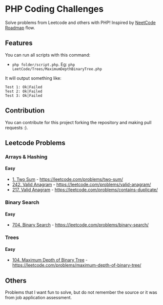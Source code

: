 # PHP Coding Challenges
Solve problems from Leetcode and others with PHP!
Inspired by [NeetCode Roadmap](https://neetcode.io/roadmap) flow.

## Features
You can run all scripts with this command:
- ```php folder/script.php```. Eg: ```php LeetCode/Trees/MaximumDepthBinaryTree.php```

It will output something like:

```
Test 1: Ok|Failed
Test 2: Ok|Failed
Test 3: Ok|Failed
```

## Contribution
You can contribute for this project forking the repository and making pull requests :).

## Leetcode Problems
### Arrays & Hashing
#### Easy
- [1. Two Sum](LeetCode/Arrays_and_Hashings/TwoSum.php) - https://leetcode.com/problems/two-sum/
- [242. Valid Anagram](LeetCode/Arrays_and_Hashings/ValidAnagram.php) - https://leetcode.com/problems/valid-anagram/
- [217. Valid Anagram](LeetCode/Arrays_and_Hashings/ContainsDuplicate.php) - https://leetcode.com/problems/contains-duplicate/

### Binary Search
#### Easy
- [704. Binary Search](LeetCode/Binary_Search/BinarySearch.php) - https://leetcode.com/problems/binary-search/

### Trees
#### Easy
- [104. Maximum Depth of Binary Tree](LeetCode/Trees/MaximumDepthBinaryTree.php) - https://leetcode.com/problems/maximum-depth-of-binary-tree/

## Others
Problems that I want fun to solve, but do not remember the source or it was from job application assessment.
